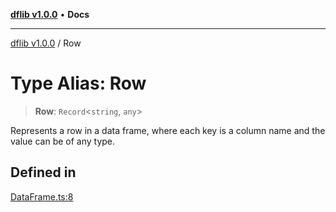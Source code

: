 [**dflib v1.0.0**](../README.md) • **Docs**

***

[dflib v1.0.0](../globals.md) / Row

# Type Alias: Row

> **Row**: `Record`\<`string`, `any`\>

Represents a row in a data frame, where each key is a column name and the value can be of any type.

## Defined in

[DataFrame.ts:8](https://github.com/digital-codes/dfLib/blob/6fca9f8eff708f0376e61c2a98ea98cb21db9df3/src/DataFrame.ts#L8)
